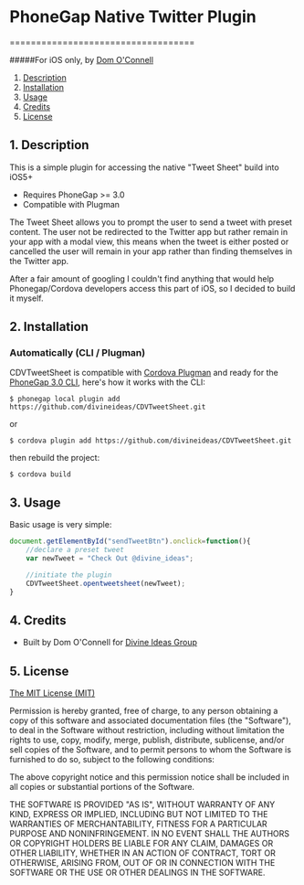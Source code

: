 # PhoneGap Native Twitter Plugin
===================================

#####For iOS only, by [Dom O'Connell](http://www.divineideasgroup.com)

1. [Description](https://github.com/divineideas/CDVTweetSheet#1-description)
2. [Installation](https://github.com/divineideas/CDVTweetSheet#2-installation)
3. [Usage](https://github.com/divineideas/CDVTweetSheet#3-usage)
4. [Credits](https://github.com/divineideas/CDVTweetSheet#4-credits)
5. [License](https://github.com/divineideas/CDVTweetSheet#5-license)

## 1. Description

This is a simple plugin for accessing the native "Tweet Sheet" build into iOS5+

* Requires PhoneGap >= 3.0
* Compatible with Plugman




The Tweet Sheet allows you to prompt the user to send a tweet with preset content. The user not be redirected to the Twitter app but rather remain in your app with a modal view, this means when the tweet is either posted or cancelled the user will remain in your app rather than finding themselves in the Twitter app.

After a fair amount of googling I couldn't find anything that would help Phonegap/Cordova developers access this part of iOS, so I decided to build it myself.

## 2. Installation

### Automatically (CLI / Plugman)
CDVTweetSheet is compatible with [Cordova Plugman](https://github.com/apache/cordova-plugman) and ready for the [PhoneGap 3.0 CLI](http://docs.phonegap.com/en/3.0.0/guide_cli_index.md.html#The%20Command-line%20Interface_add_features), here's how it works with the CLI:

```
$ phonegap local plugin add https://github.com/divineideas/CDVTweetSheet.git
```
or
```
$ cordova plugin add https://github.com/divineideas/CDVTweetSheet.git
```
then rebuild the project:
```
$ cordova build
```
## 3. Usage

Basic usage is very simple:
```javascript
document.getElementById("sendTweetBtn").onclick=function(){		
	//declare a preset tweet
	var newTweet = "Check Out @divine_ideas";

	//initiate the plugin
	CDVTweetSheet.opentweetsheet(newTweet);	
}
```

## 4. Credits

* Built by Dom O'Connell for [Divine Ideas Group](http://www.divineideasgroup.com)


## 5. License

[The MIT License (MIT)](http://www.opensource.org/licenses/mit-license.html)

Permission is hereby granted, free of charge, to any person obtaining a copy
of this software and associated documentation files (the "Software"), to deal
in the Software without restriction, including without limitation the rights
to use, copy, modify, merge, publish, distribute, sublicense, and/or sell
copies of the Software, and to permit persons to whom the Software is
furnished to do so, subject to the following conditions:

The above copyright notice and this permission notice shall be included in
all copies or substantial portions of the Software.

THE SOFTWARE IS PROVIDED "AS IS", WITHOUT WARRANTY OF ANY KIND, EXPRESS OR
IMPLIED, INCLUDING BUT NOT LIMITED TO THE WARRANTIES OF MERCHANTABILITY,
FITNESS FOR A PARTICULAR PURPOSE AND NONINFRINGEMENT. IN NO EVENT SHALL THE
AUTHORS OR COPYRIGHT HOLDERS BE LIABLE FOR ANY CLAIM, DAMAGES OR OTHER
LIABILITY, WHETHER IN AN ACTION OF CONTRACT, TORT OR OTHERWISE, ARISING FROM,
OUT OF OR IN CONNECTION WITH THE SOFTWARE OR THE USE OR OTHER DEALINGS IN
THE SOFTWARE.

